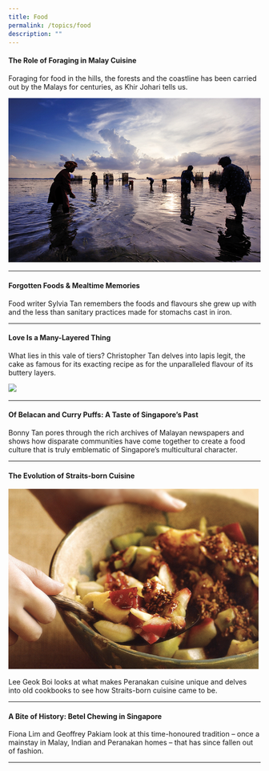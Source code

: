 ```yaml
---
title: Food
permalink: /topics/food
description: ""
---
```


#### <a style="text-decoration: none; font-weight: bold;" href="/vol-17/issue-3/oct-dec-2021/theroleofforaging" target="_blank">The Role of Foraging in Malay Cuisine</a>
<p>Foraging for food in the hills, the forests and the coastline has been carried out by the Malays for centuries, as Khir Johari tells us.</p> 
<img src="/images/vol-17-issue-3/malay-cuisine/Facing%20Page.jpg">
<hr>

#### <a style="text-decoration: none; font-weight: bold;" href="/vol-12/issue-2/jul-sep-2016/forgottenfoodmemories" target="_blank">Forgotten Foods & Mealtime Memories</a>
<p>Food writer Sylvia Tan remembers the foods and flavours she grew up with and the less than sanitary practices made for stomachs cast in iron.</p> 
<hr>

#### <a style="text-decoration: none; font-weight: bold;" href="/vol-16/issue-4/jan-mar-2021/kueh-lapis" target="_blank"> Love Is a Many-Layered Thing</a>
 <p>What lies in this vale of tiers? Christopher Tan delves into lapis legit, the cake as famous for its exacting recipe as for the unparalleled flavour of its buttery layers.</p> 
<img style="width:600px;" src="/images/vol-16-issue-4/kuehlapis/TwoBatterCake.jpg">
<hr>
 
#### <a style="text-decoration: none; font-weight: bold;" href="/vol-10/issue-2/jul-sep-2014/belachan-curry-puff-singapore-food-heritage" target="_blank">Of Belacan and Curry Puffs: A Taste of Singapore’s Past</a>
<p>Bonny Tan pores through the rich archives of Malayan newspapers and shows how disparate communities have come together to create a food culture that is truly emblematic of Singapore’s multicultural character.</p> 
<hr>

#### <a style="text-decoration: none; font-weight: bold;" href="/vol-17/issue-2/jul-sep-2021/straitsborncuisine"  target="_blank">The Evolution of Straits-born Cuisine</a>
 <img style="width:500px;" src="/images/vol-17-issue-2/straitscuisine/StraitsbornCuisine_Main.jpg">
<p>Lee Geok Boi looks at what makes Peranakan cuisine unique and delves into old cookbooks to see how Straits-born cuisine came to be.</p> <hr clear="left">
  
#### <a style="text-decoration: none; font-weight: bold;" href="/vol-16/issue-3/oct-dec-2020/betel-chewing" target="_blank">A Bite of History: Betel Chewing in Singapore</a>
 <p>Fiona Lim and Geoffrey Pakiam look at this time-honoured tradition – once a mainstay in Malay, Indian and Peranakan homes – that has since fallen out of fashion.</p>  <hr clear="left">